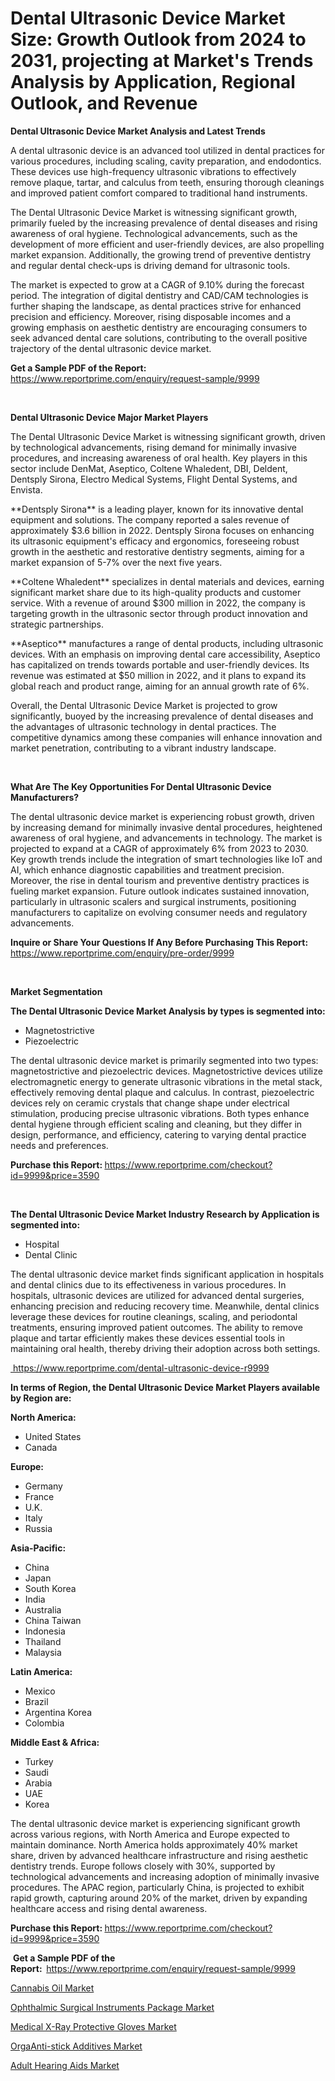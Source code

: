 <p><h1>Dental Ultrasonic Device Market Size: Growth Outlook from 2024 to 2031, projecting at Market's Trends Analysis by Application, Regional Outlook, and Revenue</h1></p><p><strong>Dental Ultrasonic Device Market Analysis and Latest Trends</strong></p>
<p><p>A dental ultrasonic device is an advanced tool utilized in dental practices for various procedures, including scaling, cavity preparation, and endodontics. These devices use high-frequency ultrasonic vibrations to effectively remove plaque, tartar, and calculus from teeth, ensuring thorough cleanings and improved patient comfort compared to traditional hand instruments. </p><p>The Dental Ultrasonic Device Market is witnessing significant growth, primarily fueled by the increasing prevalence of dental diseases and rising awareness of oral hygiene. Technological advancements, such as the development of more efficient and user-friendly devices, are also propelling market expansion. Additionally, the growing trend of preventive dentistry and regular dental check-ups is driving demand for ultrasonic tools.</p><p>The market is expected to grow at a CAGR of 9.10% during the forecast period. The integration of digital dentistry and CAD/CAM technologies is further shaping the landscape, as dental practices strive for enhanced precision and efficiency. Moreover, rising disposable incomes and a growing emphasis on aesthetic dentistry are encouraging consumers to seek advanced dental care solutions, contributing to the overall positive trajectory of the dental ultrasonic device market.</p></p>
<p><strong>Get a Sample PDF of the Report:&nbsp;</strong> <a href="https://www.reportprime.com/enquiry/request-sample/9999">https://www.reportprime.com/enquiry/request-sample/9999</a></p>
<p>&nbsp;</p>
<p><strong>Dental Ultrasonic Device Major Market Players</strong></p>
<p><p>The Dental Ultrasonic Device Market is witnessing significant growth, driven by technological advancements, rising demand for minimally invasive procedures, and increasing awareness of oral health. Key players in this sector include DenMat, Aseptico, Coltene Whaledent, DBI, Deldent, Dentsply Sirona, Electro Medical Systems, Flight Dental Systems, and Envista.</p><p>**Dentsply Sirona** is a leading player, known for its innovative dental equipment and solutions. The company reported a sales revenue of approximately $3.6 billion in 2022. Dentsply Sirona focuses on enhancing its ultrasonic equipment's efficacy and ergonomics, foreseeing robust growth in the aesthetic and restorative dentistry segments, aiming for a market expansion of 5-7% over the next five years.</p><p>**Coltene Whaledent** specializes in dental materials and devices, earning significant market share due to its high-quality products and customer service. With a revenue of around $300 million in 2022, the company is targeting growth in the ultrasonic sector through product innovation and strategic partnerships.</p><p>**Aseptico** manufactures a range of dental products, including ultrasonic devices. With an emphasis on improving dental care accessibility, Aseptico has capitalized on trends towards portable and user-friendly devices. Its revenue was estimated at $50 million in 2022, and it plans to expand its global reach and product range, aiming for an annual growth rate of 6%.</p><p>Overall, the Dental Ultrasonic Device Market is projected to grow significantly, buoyed by the increasing prevalence of dental diseases and the advantages of ultrasonic technology in dental practices. The competitive dynamics among these companies will enhance innovation and market penetration, contributing to a vibrant industry landscape.</p></p>
<p>&nbsp;</p>
<p><strong>What Are The Key Opportunities For Dental Ultrasonic Device Manufacturers?</strong></p>
<p><p>The dental ultrasonic device market is experiencing robust growth, driven by increasing demand for minimally invasive dental procedures, heightened awareness of oral hygiene, and advancements in technology. The market is projected to expand at a CAGR of approximately 6% from 2023 to 2030. Key growth trends include the integration of smart technologies like IoT and AI, which enhance diagnostic capabilities and treatment precision. Moreover, the rise in dental tourism and preventive dentistry practices is fueling market expansion. Future outlook indicates sustained innovation, particularly in ultrasonic scalers and surgical instruments, positioning manufacturers to capitalize on evolving consumer needs and regulatory advancements.</p></p>
<p><strong>Inquire or Share Your Questions If Any Before Purchasing This Report:</strong> <a href="https://www.reportprime.com/enquiry/pre-order/9999">https://www.reportprime.com/enquiry/pre-order/9999</a></p>
<p>&nbsp;</p>
<p><strong>Market Segmentation</strong></p>
<p><strong>The Dental Ultrasonic Device Market Analysis by types is segmented into:</strong></p>
<p><ul><li>Magnetostrictive</li><li>Piezoelectric</li></ul></p>
<p><p>The dental ultrasonic device market is primarily segmented into two types: magnetostrictive and piezoelectric devices. Magnetostrictive devices utilize electromagnetic energy to generate ultrasonic vibrations in the metal stack, effectively removing dental plaque and calculus. In contrast, piezoelectric devices rely on ceramic crystals that change shape under electrical stimulation, producing precise ultrasonic vibrations. Both types enhance dental hygiene through efficient scaling and cleaning, but they differ in design, performance, and efficiency, catering to varying dental practice needs and preferences.</p></p>
<p><strong>Purchase this Report:&nbsp;</strong><a href="https://www.reportprime.com/checkout?id=9999&price=3590">https://www.reportprime.com/checkout?id=9999&price=3590</a></p>
<p>&nbsp;</p>
<p><strong>The Dental Ultrasonic Device Market Industry Research by Application is segmented into:</strong></p>
<p><ul><li>Hospital</li><li>Dental Clinic</li></ul></p>
<p><p>The dental ultrasonic device market finds significant application in hospitals and dental clinics due to its effectiveness in various procedures. In hospitals, ultrasonic devices are utilized for advanced dental surgeries, enhancing precision and reducing recovery time. Meanwhile, dental clinics leverage these devices for routine cleanings, scaling, and periodontal treatments, ensuring improved patient outcomes. The ability to remove plaque and tartar efficiently makes these devices essential tools in maintaining oral health, thereby driving their adoption across both settings.</p></p>
<p><a href="https://www.reportprime.com/dental-ultrasonic-device-r9999">&nbsp;https://www.reportprime.com/dental-ultrasonic-device-r9999</a></p>
<p><strong>In terms of Region, the Dental Ultrasonic Device Market Players available by Region are:</strong></p>
<p>
    <p> <strong> North America: </strong>
        <ul>
            <li>United States</li>
            <li>Canada</li>
        </ul>
        </p> 
    <p> <strong> Europe: </strong>
        <ul>
            <li>Germany</li>
            <li>France</li>
            <li>U.K.</li>
            <li>Italy</li>
            <li>Russia</li>
        </ul>
        </p> 
    <p> <strong> Asia-Pacific: </strong>
        <ul>
            <li>China</li>
            <li>Japan</li>
            <li>South Korea</li>
            <li>India</li>
            <li>Australia</li>
            <li>China Taiwan</li>
            <li>Indonesia</li>
            <li>Thailand</li>
            <li>Malaysia</li>
        </ul>
        </p> 
    <p> <strong> Latin America: </strong>
        <ul>
            <li>Mexico</li>
            <li>Brazil</li>
            <li>Argentina Korea</li>
            <li>Colombia</li>
        </ul>
        </p> 
    <p> <strong> Middle East & Africa: </strong>
        <ul>
            <li>Turkey</li>
            <li>Saudi</li>
            <li>Arabia</li>
            <li>UAE</li>
            <li>Korea</li>
        </ul>
    </p>
    </p>
<p><p>The dental ultrasonic device market is experiencing significant growth across various regions, with North America and Europe expected to maintain dominance. North America holds approximately 40% market share, driven by advanced healthcare infrastructure and rising aesthetic dentistry trends. Europe follows closely with 30%, supported by technological advancements and increasing adoption of minimally invasive procedures. The APAC region, particularly China, is projected to exhibit rapid growth, capturing around 20% of the market, driven by expanding healthcare access and rising dental awareness.</p></p>
<p><strong>Purchase this Report: </strong><a href="https://www.reportprime.com/checkout?id=9999&price=3590">https://www.reportprime.com/checkout?id=9999&price=3590</a></p>
<p>&nbsp;<strong>Get a Sample PDF of the Report:&nbsp;&nbsp;</strong><a href="https://www.reportprime.com/enquiry/request-sample/9999">https://www.reportprime.com/enquiry/request-sample/9999</a></p>
<p><strong></strong></p>
<p><p><a href="https://www.linkedin.com/pulse/cannabis-oil-market-outlook-complete-industry-analysis-2024-jby6f?trackingId=09EJofnYTQiaq9QCJrhfTg%3D%3D">Cannabis Oil Market</a></p><p><a href="https://medium.com/@stewart.churchill9078/the-ophthalmic-surgical-instruments-package-market-report-analyzes-important-operational-and-245bf65bddd2">Ophthalmic Surgical Instruments Package Market</a></p><p><a href="https://medium.com/@stewart.churchill9078/the-medical-x-ray-protective-gloves-market-decisions-are-mostly-driven-by-resource-optimization-42ceaca2b44e?postPublishedType=initial">Medical X-Ray Protective Gloves Market</a></p><p><a href="https://issuu.com/reportprime-2/docs/orgaanti-stick-additives-market-siz_2ccd9d4559af93">OrgaAnti-stick Additives Market</a></p><p><a href="https://www.linkedin.com/pulse/global-adult-hearing-aids-market-size-expected-experience-ctnce?trackingId=DnZMZvIPTx6lobeoxugO8A%3D%3D">Adult Hearing Aids Market</a></p></p>
